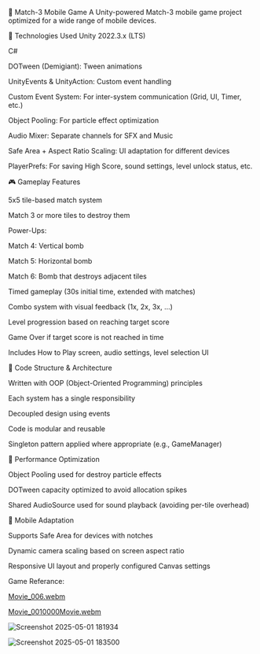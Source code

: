 🍬 Match-3 Mobile Game
A Unity-powered Match-3 mobile game project optimized for a wide range of mobile devices.


🔧 Technologies Used
Unity 2022.3.x (LTS)

C#

DOTween (Demigiant): Tween animations

UnityEvents & UnityAction: Custom event handling

Custom Event System: For inter-system communication (Grid, UI, Timer, etc.)

Object Pooling: For particle effect optimization

Audio Mixer: Separate channels for SFX and Music

Safe Area + Aspect Ratio Scaling: UI adaptation for different devices

PlayerPrefs: For saving High Score, sound settings, level unlock status, etc.


🎮 Gameplay Features

5x5 tile-based match system

Match 3 or more tiles to destroy them

Power-Ups:

Match 4: Vertical bomb

Match 5: Horizontal bomb

Match 6: Bomb that destroys adjacent tiles

Timed gameplay (30s initial time, extended with matches)

Combo system with visual feedback (1x, 2x, 3x, ...)

Level progression based on reaching target score

Game Over if target score is not reached in time

Includes How to Play screen, audio settings, level selection UI


🧠 Code Structure & Architecture

Written with OOP (Object-Oriented Programming) principles

Each system has a single responsibility

Decoupled design using events

Code is modular and reusable

Singleton pattern applied where appropriate (e.g., GameManager)


🚀 Performance Optimization

Object Pooling used for destroy particle effects

DOTween capacity optimized to avoid allocation spikes

Shared AudioSource used for sound playback (avoiding per-tile overhead)


📱 Mobile Adaptation

Supports Safe Area for devices with notches

Dynamic camera scaling based on screen aspect ratio

Responsive UI layout and properly configured Canvas settings



Game Referance:

[Movie_006.webm](https://github.com/user-attachments/assets/22b4acc3-563d-4240-8eb7-cc726b3777d6)


[Movie_0010000Movie.webm](https://github.com/user-attachments/assets/26fa5572-f059-4b01-a59f-fff56fc20960)


![Screenshot 2025-05-01 181934](https://github.com/user-attachments/assets/a6d8bd27-11fa-4304-9eb5-1746e6a6a903)

![Screenshot 2025-05-01 183500](https://github.com/user-attachments/assets/44208b66-b32c-4088-b381-b86560d1ac7d)
